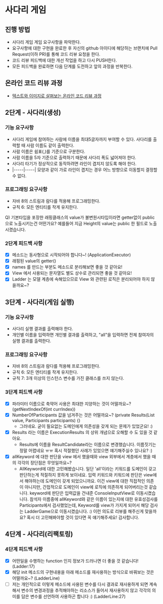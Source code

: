 # 사다리 게임
## 진행 방법
* 사다리 게임 게임 요구사항을 파악한다.
* 요구사항에 대한 구현을 완료한 후 자신의 github 아이디에 해당하는 브랜치에 Pull Request(이하 PR)를 통해 코드 리뷰 요청을 한다.
* 코드 리뷰 피드백에 대한 개선 작업을 하고 다시 PUSH한다.
* 모든 피드백을 완료하면 다음 단계를 도전하고 앞의 과정을 반복한다.

## 온라인 코드 리뷰 과정
* [텍스트와 이미지로 살펴보는 온라인 코드 리뷰 과정](https://github.com/nextstep-step/nextstep-docs/tree/master/codereview)

## 2단계 - 사다리(생성)
### 기능 요구사항
- 사다리 게임에 참여하는 사람에 이름을 최대5글자까지 부여할 수 있다. 사다리를 출력할 때 사람 이름도 같이 출력한다.
- 사람 이름은 쉼표(,)를 기준으로 구분한다.
- 사람 이름을 5자 기준으로 출력하기 때문에 사다리 폭도 넓어져야 한다.
- 사다리 타기가 정상적으로 동작하려면 라인이 겹치지 않도록 해야 한다.
- |-----|-----| 모양과 같이 가로 라인이 겹치는 경우 어느 방향으로 이동할지 결정할 수 없다.

### 프로그래밍 요구사항
- 자바 8의 스트림과 람다를 적용해 프로그래밍한다.
- 규칙 6: 모든 엔티티를 작게 유지한다.

Q) 기본타입을 포장한 래핑클래스의 value가 불변원시타입이라면 getter없이 public으로 노출시키는건 어떤가요? 예를들어 지금 Height의 value는 public 한 필드로 노출시켰습니다.

### 2단계 피드백 사항
- [x] 메소드는 동사형으로 시작되어야 합니다~! (ApplicationExecutor)
- [x] 래핑된 value의 getter()
- [x] names 를 만드는 부분도 메소드로 분리해보면 좋을 것 같아요!
- [x] View 에서 사용되는 문자열도 별도 상수로 관리되면 좋을 것 같아요!
- [x] Ladder 는 모델 계층에 속해있으므로 View 와 관련된 로직은 분리되어야 하지 않을까요~?

## 3단계 - 사다리(게임 실행)
### 기능 요구사항
- 사다리 실행 결과를 출력해야 한다.
- 개인별 이름을 입력하면 개인별 결과를 출력하고, "all"을 입력하면 전체 참여자의 실행 결과를 출력한다.

### 프로그래밍 요구사항
- 자바 8의 스트림과 람다를 적용해 프로그래밍한다.
- 규칙 6: 모든 엔티티를 작게 유지한다.
- 규칙 7: 3개 이상의 인스턴스 변수를 가진 클래스를 쓰지 않는다.

### 3단계 피드백 사항
- [x] 파라미터 이름으로 축약어 사용은 최대한 지양하는 것이 어떨까요~? (getNextIndexOf(int currIndex))
- [x] NumberOfParticipants 값을 넘겨주는 것은 어떨까요~? (private Results(List<String> value, Participants participants) {)
    - 그러네요. 굳이 필요없는 도메인에게 의존성을 갖게 되는 문제가 있었군요! :)
- [x] Results 라는 이름은 ExecutionResults 의 상위 개념으로 오해할 수 도 있을 것 같아요.
    - Results에 이름을 ResultCandidate라는 이름으로 변경했습니다. 이름짓기는 정말 어렵네요 ㅠㅠ 혹시 적절했던 사례가 있었으면 얘기해주실수 있나요? :) 
- [x] allKeyword 에 대한 판단을 view 에서 했을때와 view 외부에서 계층에서 했을 때의 각각의 장단점은 무엇일까요~?
    - AllKeyword에 대한 고민해봤습니다. 일단 'all'이라는 키워드를 도메인이 갖고 판단하는게 적절하지 못하게 보이네요. 
    입력 키워드와 키워드에 판단은 view에서 해야하는데 도메인이 갖게 되었으니까요. 이건 view에 대한 직접적인 의존이 아니지만, 간접적으로 도메인이 view에 로직에 의존하게 되어버리는것 같습니다. 
    keyword에 판단은 입력값을 건내준 ConsoleInputView로 이동시켰습니다.
    참석자 이름중에 allKeyword와 같은 이름이 있는지에 대한 유효성검사를 Participants에서 검사했었는데, Keyword를 view가 가지게 되어서 해당 검사는 LadderGame으로 이동시켰습니다. :)
    이런 의도로 리뷰를 해주신게 맞을까요? 혹시 더 고민해봐야할 것이 있다면 꼭 얘기해주세요! 감사합니다.
    
## 4단계 - 사다리(리팩토링)

### 4단계 피드백 사항
- [x] 어떤일을 수행하는 function 인지 정보가 드러나면 더 좋을 것 같습니다! (Ladder:17)
- [x] 해당 init 메소드의 구현내용을 아래 메소드를 재사용하는 방식으로 바꿔보는 것은 어떨까요~? (LadderLine)
- [ ] 저는 개인적으로 이렇게 메소드에 사용된 변수를 다시 결과로 재사용하게 되면 계속해서 변수의 변경과정을 추적해야하는 리소스가 들어서 재사용하지 않고 각각의 의미를 담은 변수를 선언하여 사용하곤 합니다 :) (LadderLine:27)